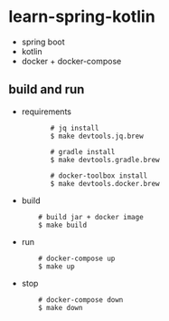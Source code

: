 # learn-spring-kotlin
- spring boot
- kotlin
- docker + docker-compose

## build and run 

- requirements
     ```
            # jq install
            $ make devtools.jq.brew
            
            # gradle install
            $ make devtools.gradle.brew
            
            # docker-toolbox install
            $ make devtools.docker.brew
     ```
    
- build
    ```
        # build jar + docker image
        $ make build
    ```
- run     
    ``` 
        # docker-compose up
        $ make up 
    ```
- stop     
    ```
        # docker-compose down
        $ make down         
    ```    


    